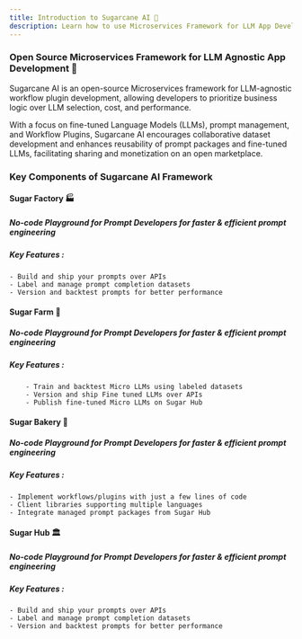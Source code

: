 ```yaml
---
title: Introduction to Sugarcane AI 🤖
description: Learn how to use Microservices Framework for LLM App Development
---
```


### Open Source Microservices Framework for LLM Agnostic App Development 🚀

Sugarcane AI is an open-source Microservices framework for LLM-agnostic workflow plugin development, allowing developers to prioritize business logic over LLM selection, cost, and performance. 

With a focus on fine-tuned Language Models (LLMs), prompt management, and Workflow Plugins, Sugarcane AI encourages collaborative dataset development and enhances reusability of prompt packages and fine-tuned LLMs, facilitating sharing and monetization on an open marketplace.

### Key Components of Sugarcane AI Framework ###

#### Sugar Factory 🏭 ####

##### No-code Playground for **Prompt Developers** for faster & efficient prompt engineering #####

##### Key Features : #####
    - Build and ship your prompts over APIs
    - Label and manage prompt completion datasets
    - Version and backtest prompts for better performance

#### Sugar Farm 🚜 ####

##### No-code Playground for **Prompt Developers** for faster & efficient prompt engineering #####

##### Key Features : #####
        - Train and backtest Micro LLMs using labeled datasets
        - Version and ship Fine tuned LLMs over APIs
        - Publish fine-tuned Micro LLMs on Sugar Hub

#### Sugar Bakery 🍞 ####

##### No-code Playground for **Prompt Developers** for faster & efficient prompt engineering #####

##### Key Features : #####
    - Implement workflows/plugins with just a few lines of code
    - Client libraries supporting multiple languages
    - Integrate managed prompt packages from Sugar Hub

#### Sugar Hub 🏛️ ####

##### No-code Playground for **Prompt Developers** for faster & efficient prompt engineering #####

##### Key Features : #####
    - Build and ship your prompts over APIs
    - Label and manage prompt completion datasets
    - Version and backtest prompts for better performance



